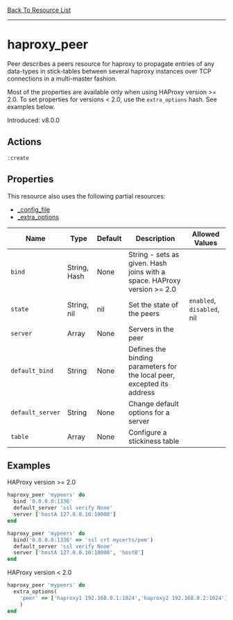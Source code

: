 [Back To Resource List](https://github.com/sous-chefs/haproxy#resources)

---

# haproxy_peer

Peer describes a peers resource for haproxy to propagate entries of any data-types in stick-tables between several haproxy instances over TCP connections in a multi-master fashion.

Most of the properties are available only when using HAProxy version >= 2.0. To set properties for versions < 2.0, use the `extra_options` hash. See examples below.

Introduced: v8.0.0

## Actions

`:create`

## Properties

This resource also uses the following partial resources:

* [_config_file](https://github.com/sous-chefs/haproxy/tree/master/documentation/partial_config_file.md)
* [_extra_options](https://github.com/sous-chefs/haproxy/tree/master/documentation/partial_extra_options.md)

| Name             | Type         | Default | Description                                                             | Allowed Values             |
| ---------------- | ------------ | ------- | ----------------------------------------------------------------------- | -------------------------- |
| `bind`           | String, Hash | None    | String - sets as given. Hash joins with a space. HAProxy version >= 2.0 |
| `state`          | String, nil  | nil     | Set the state of the peers                                              | `enabled`, `disabled`, nil |
| `server`         | Array        | None    | Servers in the peer                                                     |
| `default_bind`   | String       | None    | Defines the binding parameters for the local peer, excepted its address |
| `default_server` | String       | None    | Change default options for a server                                     |
| `table`          | Array        | None    | Configure a stickiness table                                            |

## Examples

HAProxy version >= 2.0

```ruby
haproxy_peer 'mypeers' do
  bind '0.0.0.0:1336'
  default_server 'ssl verify None'
  server ['hostA 127.0.0.10:10000']
end
```

```ruby
haproxy_peer 'mypeers' do
  bind('0.0.0.0:1336' => 'ssl crt mycerts/pem')
  default_server 'ssl verify None'
  server ['hostA 127.0.0.10:10000', 'hostB']
end
```

HAProxy version < 2.0

```ruby
haproxy_peer 'mypeers' do
  extra_options(
    'peer' => ['haproxy1 192.168.0.1:1024','haproxy2 192.168.0.2:1024']
    )
end
```
